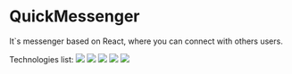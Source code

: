 <h1>QuickMessenger</h1>
<p>It`s messenger based on React, where you can connect with others users.</p>
<span>Technologies list:</span> <img src="https://img.shields.io/badge/-recoil-green" /> <img src="https://img.shields.io/badge/-react--router--v6-green" /> <img src="https://img.shields.io/badge/-react--breakpoints-green" /> <img src="https://img.shields.io/badge/-react--icons-green" /> <img src="https://img.shields.io/badge/-tailwindcss-blue" />
